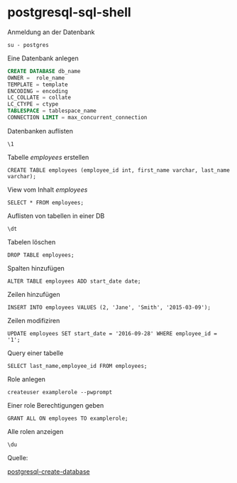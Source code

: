 # postgresql-sql-shell

Anmeldung an der Datenbank

`su - postgres`

Eine Datenbank anlegen

```sql
CREATE DATABASE db_name
OWNER =  role_name
TEMPLATE = template
ENCODING = encoding
LC_COLLATE = collate
LC_CTYPE = ctype
TABLESPACE = tablespace_name
CONNECTION LIMIT = max_concurrent_connection
```

Datenbanken auflisten

`\1`

Tabelle _employees_ erstellen

`CREATE TABLE employees (employee_id int, first_name varchar, last_name varchar);`

View vom Inhalt _employees_

`SELECT * FROM employees;`

Auflisten von tabellen in einer DB

`\dt`

Tabelen löschen

`DROP TABLE employees;`

Spalten hinzufügen

`ALTER TABLE employees ADD start_date date;`

Zeilen hinzufügen

`INSERT INTO employees VALUES (2, 'Jane', 'Smith', '2015-03-09');`

Zeilen modifiziren

`UPDATE employees SET start_date = '2016-09-28' WHERE employee_id = '1';`

Query einer tabelle

`SELECT last_name,employee_id FROM employees;`

Role anlegen

`createuser examplerole --pwprompt`

Einer role Berechtigungen  geben

`GRANT ALL ON employees TO examplerole;`

Alle rolen anzeigen

`\du`

Quelle:

[postgresql-create-database](https://www.guru99.com/postgresql-create-database.html)

